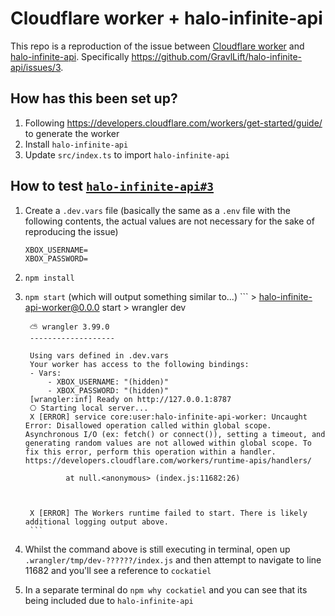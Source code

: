 # Cloudflare worker + halo-infinite-api

This repo is a reproduction of the issue between [Cloudflare worker](https://developers.cloudflare.com/workers/) and [halo-infinite-api](https://github.com/GravlLift/halo-infinite-api). Specifically https://github.com/GravlLift/halo-infinite-api/issues/3.

## How has this been set up?

1. Following https://developers.cloudflare.com/workers/get-started/guide/ to generate the worker
2. Install `halo-infinite-api`
3. Update `src/index.ts` to import `halo-infinite-api`

## How to test [`halo-infinite-api#3`](https://github.com/GravlLift/halo-infinite-api/issues/3)

1. Create a `.dev.vars` file (basically the same as a `.env` file with the following contents, the actual values are not necessary for the sake of reproducing the issue)
	````
	XBOX_USERNAME=
	XBOX_PASSWORD=
	````
2. `npm install`
3. `npm start` (which will output something similar to...)
		```
		> halo-infinite-api-worker@0.0.0 start
		> wrangler dev


		⛅️ wrangler 3.99.0
		-------------------

		Using vars defined in .dev.vars
		Your worker has access to the following bindings:
		- Vars:
			- XBOX_USERNAME: "(hidden)"
			- XBOX_PASSWORD: "(hidden)"
		[wrangler:inf] Ready on http://127.0.0.1:8787
		⎔ Starting local server...
		X [ERROR] service core:user:halo-infinite-api-worker: Uncaught Error: Disallowed operation called within global scope. Asynchronous I/O (ex: fetch() or connect()), setting a timeout, and generating random values are not allowed within global scope. To fix this error, perform this operation within a handler. https://developers.cloudflare.com/workers/runtime-apis/handlers/

				at null.<anonymous> (index.js:11682:26)



		X [ERROR] The Workers runtime failed to start. There is likely additional logging output above.
		```
4. Whilst the command above is still executing in terminal, open up `.wrangler/tmp/dev-??????/index.js` and then attempt to navigate to line 11682 and you'll see a reference to `cockatiel`
5. In a separate terminal do `npm why cockatiel` and you can see that its being included due to `halo-infinite-api`

